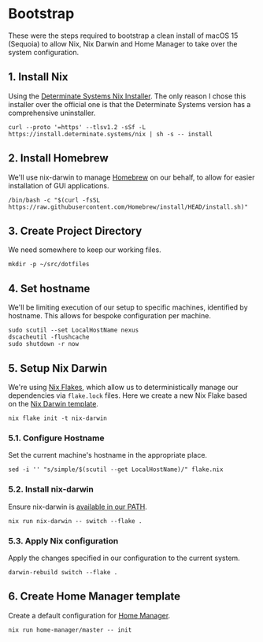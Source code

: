 # Bootstrap

These were the steps required to bootstrap a clean install of macOS 15 (Sequoia) to allow Nix, Nix Darwin and Home Manager to take over the system configuration.

## 1. Install Nix

Using the [Determinate Systems Nix Installer](https://github.com/DeterminateSystems/nix-installer?tab=readme-ov-file#installation). The only reason I chose this installer over the official one is that the Determinate Systems version has a comprehensive uninstaller.

``` shell
curl --proto '=https' --tlsv1.2 -sSf -L https://install.determinate.systems/nix | sh -s -- install
```

## 2. Install Homebrew

We'll use nix-darwin to manage [Homebrew](https://brew.sh) on our behalf, to allow for easier installation of GUI applications.

 ``` shell
 /bin/bash -c "$(curl -fsSL https://raw.githubusercontent.com/Homebrew/install/HEAD/install.sh)"
```

## 3. Create Project Directory

We need somewhere to keep our working files.

``` shell
mkdir -p ~/src/dotfiles
```

## 4. Set hostname

We'll be limiting execution of our setup to specific machines, identified by hostname. This allows for bespoke configuration per machine.

``` shell
sudo scutil --set LocalHostName nexus
dscacheutil -flushcache
sudo shutdown -r now
```

## 5. Setup Nix Darwin

We're using [Nix Flakes](https://zero-to-nix.com/concepts/flakes/), which allow us to deterministically manage our dependencies via `flake.lock` files. Here we create a new Nix Flake based on the [Nix Darwin template](https://github.com/nix-darwin/nix-darwin?tab=readme-ov-file#step-1-creating-flakenix).

``` shell
nix flake init -t nix-darwin
```

### 5.1. Configure Hostname

Set the current machine's hostname in the appropriate place.

``` shell
sed -i '' "s/simple/$(scutil --get LocalHostName)/" flake.nix
```

### 5.2. Install nix-darwin

Ensure nix-darwin is [available in our PATH](https://github.com/nix-darwin/nix-darwin?tab=readme-ov-file#step-2-installing-nix-darwin).

``` shell
nix run nix-darwin -- switch --flake .
```

### 5.3. Apply Nix configuration

Apply the changes specified in our configuration to the current system.

``` shell
darwin-rebuild switch --flake .
```

## 6. Create Home Manager template

Create a default configuration for [Home Manager](https://github.com/nix-community/home-manager).

``` shell
nix run home-manager/master -- init
```
